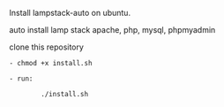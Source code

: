 Install lampstack-auto on ubuntu.

auto install lamp stack apache, php, mysql, phpmyadmin

clone this repository

	- chmod +x install.sh
	
	- run:
	
			./install.sh
